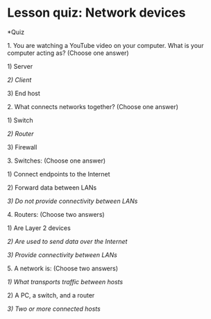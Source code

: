 # Lesson quiz: Network devices

\*Quiz

1\. You are watching a YouTube video on your computer. What is your computer acting as? (Choose one answer)

1\) Server

_2) Client_

3\) End host

2\. What connects networks together? (Choose one answer)

1\) Switch

_2) Router_

3\) Firewall

3\. Switches: (Choose one answer)

1\) Connect endpoints to the Internet

2\) Forward data between LANs

_3) Do not provide connectivity between LANs_

4\. Routers: (Choose two answers)

1\) Are Layer 2 devices

_2) Are used to send data over the Internet_

_3) Provide connectivity between LANs_

5\. A network is: (Choose two answers)

_1) What transports traffic between hosts_

2\) A PC, a switch, and a router

_3) Two or more connected hosts_
